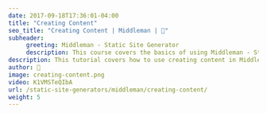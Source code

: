 ```yaml
---
date: 2017-09-18T17:36:01-04:00
title: "Creating Content"
seo_title: "Creating Content | Middleman | 🦒"
subheader:
     greeting: Middleman - Static Site Generator
     description: This course covers the basics of using Middleman - Static Site Generator. Work your way through the videos/articles and I'll teach you everything you need to know to create a professional and scalable website or blog!
description: This tutorial covers how to use creating content in Middleman -  Static Site Generator.
author: 🦒
image: creating-content.png
video: K1VMSTeQIbA
url: /static-site-generators/middleman/creating-content/
weight: 5
---
```

